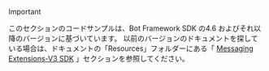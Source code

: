 > [!Important]
> このセクションのコードサンプルは、Bot Framework SDK の4.6 およびそれ以降のバージョンに基づいています。 以前のバージョンのドキュメントを探している場合は、ドキュメントの「Resources」フォルダーにある「 [Messaging Extensions-V3 SDK](~/resources/messaging-extension-v3/messaging-extensions-overview.md) 」セクションを参照してください。
